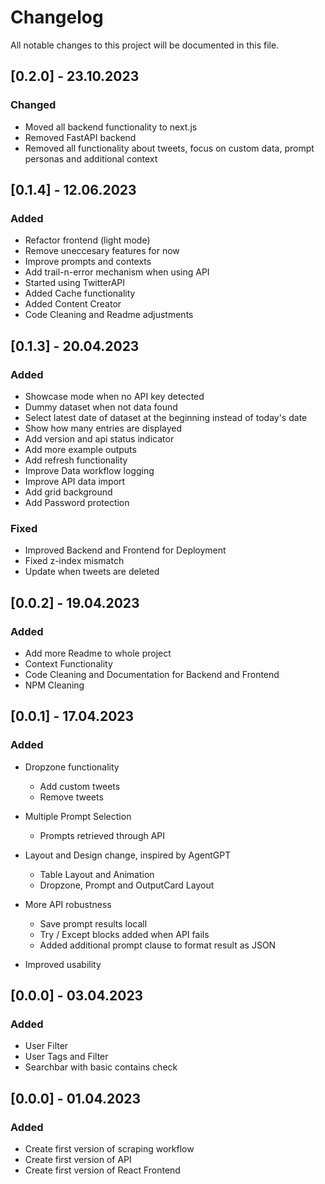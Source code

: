 # Changelog

All notable changes to this project will be documented in this file.

## [0.2.0] - 23.10.2023

### Changed

- Moved all backend functionality to next.js
- Removed FastAPI backend
- Removed all functionality about tweets, focus on custom data, prompt personas and additional context

## [0.1.4] - 12.06.2023

### Added 

- Refactor frontend (light mode)
- Remove uneccesary features for now
- Improve prompts and contexts
- Add trail-n-error mechanism when using API
- Started using TwitterAPI
- Added Cache functionality
- Added Content Creator
- Code Cleaning and Readme adjustments

## [0.1.3] - 20.04.2023

### Added 

- Showcase mode when no API key detected
- Dummy dataset when not data found
- Select latest date of dataset at the beginning instead of today's date
- Show how many entries are displayed
- Add version and api status indicator
- Add more example outputs
- Add refresh functionality
- Improve Data workflow logging
- Improve API data import
- Add grid background
- Add Password protection

### Fixed

- Improved Backend and Frontend for Deployment
- Fixed z-index mismatch
- Update when tweets are deleted 

## [0.0.2] - 19.04.2023

### Added
- Add more Readme to whole project
- Context Functionality
- Code Cleaning and Documentation for Backend and Frontend
- NPM Cleaning

## [0.0.1] - 17.04.2023

### Added
- Dropzone functionality
    - Add custom tweets
    - Remove tweets

- Multiple Prompt Selection
    - Prompts retrieved through API

- Layout and Design change, inspired by AgentGPT
    - Table Layout and Animation
    - Dropzone, Prompt and OutputCard Layout

- More API robustness
    - Save prompt results locall
    - Try / Except blocks added when API fails
    - Added additional prompt clause to format result as JSON

- Improved usability

## [0.0.0] - 03.04.2023

### Added

- User Filter
- User Tags and Filter
- Searchbar with basic contains check

## [0.0.0] - 01.04.2023

### Added

- Create first version of scraping workflow
- Create first version of API
- Create first version of React Frontend
